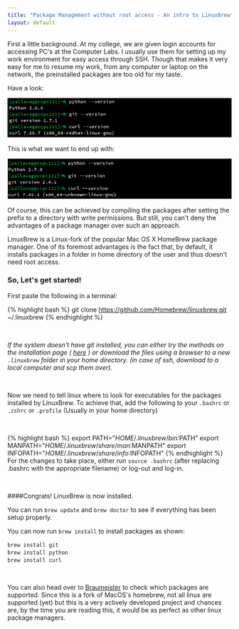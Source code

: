 ```yaml
---
title: "Package Management without root access - An intro to LinuxBrew"
layout: default
---
```



First a little background. At my college, we are given login accounts for
accessing PC's at the Computer Labs. I usually use them for setting up
my work environment for easy access through SSH. Though that makes it very easy
for me to resume my work, from any computer or laptop on the network, the preinstalled
packages are too old for my taste.

Have a look:

<img src="/img/oldVersions.png" alt="Versions before LinuxBrew update" class='img-responsive'>

This is what we want to end up with:

<img src="/img/newVersions.png" alt="Versions after LinuxBrew update" class='img-responsive'>
<br />

Of course, this can be achieved by compiling the packages after setting the prefix to
a directory with write permissions. But still, you can't deny the advantages of a
package manager over such an approach.

LinuxBrew is a Linux-fork of the popular Mac OS X HomeBrew package manager. One of its
foremost advantages is the fact that, by default, it installs packages in a folder in
home directory of the user and thus doesn't need root access.



### So, Let's get started!

First paste the following in a terminal:

{% highlight bash %}
git clone https://github.com/Homebrew/linuxbrew.git ~/.linuxbrew
{% endhighlight %}

<br />

_If the system doesn't have git installed, you can either try
the methods on the installation page ( [here](http://brew.sh/linuxbrew/) )
or download the files using a browser to a new `.linuxbrew` folder in
your home directory. (in case of ssh, download to a local computer
and scp them over)._

<br />

Now we need to tell linux where to look for executables for the packages
installed by LinuxBrew. To achieve that, add the following to your
`.bashrc` or `.zshrc` or `.profile` (Usually in your home directory)

<br />

{% highlight bash %}
export PATH="$HOME/.linuxbrew/bin:$PATH"
export MANPATH="$HOME/.linuxbrew/share/man:$MANPATH"
export INFOPATH="$HOME/.linuxbrew/share/info:$INFOPATH"
{% endhighlight %}
For the changes to take place, either run `source .bashrc` (after replacing
.bashrc with the appropriate filename) or log-out and log-in.


<br />

####Congrats! LinuxBrew is now installed.

You can run `brew update` and `brew doctor` to see if everything has been setup
properly.

You can now run `brew install` to install packages as shown:

```bash
brew install git
brew install python
brew install curl
```

<br />

You can also head over to [Braumeister](http://braumeister.org) to check
which packages are supported. Since this is a fork of MacOS's homebrew,
not all linux are supported (yet) but this is a very actively developed
project and chances are, by the time you are reading this, it would
be as perfect as other linux package managers.

<br /><br /><br />
